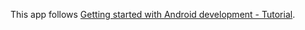 This app follows [Getting started with Android development - Tutorial](http://www.vogella.com/tutorials/Android/article.html).

